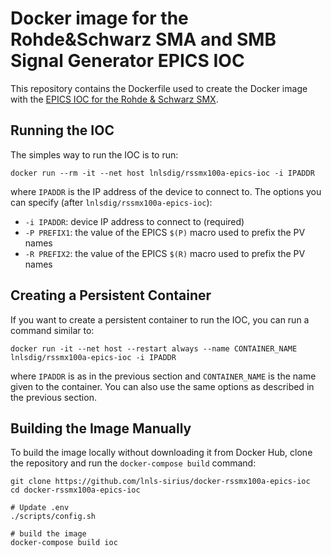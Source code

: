 # Docker image for the Rohde&Schwarz SMA and SMB Signal Generator EPICS IOC

This repository contains the Dockerfile used to create the Docker image with the
[EPICS IOC for the Rohde & Schwarz SMX](https://github.com/lnls-sirius/rssmx100a-epics-ioc).

## Running the IOC

The simples way to run the IOC is to run:

```
docker run --rm -it --net host lnlsdig/rssmx100a-epics-ioc -i IPADDR
```

where `IPADDR` is the IP address of the device to connect to. The options you
can specify (after `lnlsdig/rssmx100a-epics-ioc`):

- `-i IPADDR`: device IP address to connect to (required)
- `-P PREFIX1`: the value of the EPICS `$(P)` macro used to prefix the PV names
- `-R PREFIX2`: the value of the EPICS `$(R)` macro used to prefix the PV names

## Creating a Persistent Container

If you want to create a persistent container to run the IOC, you can run a
command similar to:

```
docker run -it --net host --restart always --name CONTAINER_NAME lnlsdig/rssmx100a-epics-ioc -i IPADDR
```

where `IPADDR` is as in the previous section and `CONTAINER_NAME` is the name
given to the container. You can also use the same options as described in the
previous section.

## Building the Image Manually

To build the image locally without downloading it from Docker Hub, clone the
repository and run the `docker-compose build` command:

```command
git clone https://github.com/lnls-sirius/docker-rssmx100a-epics-ioc
cd docker-rssmx100a-epics-ioc

# Update .env
./scripts/config.sh

# build the image
docker-compose build ioc
```
